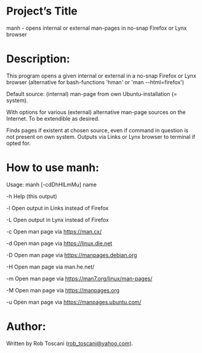 # Project’s Title
manh - opens internal or external man-pages in no-snap Firefox or Lynx browser

# Description:
This program opens a given internal or external in a no-snap Firefox or Lynx browser (alternative for bash-functions 'hman' or 'man --html=firefox')

Default source: (internal) man-page from own Ubuntu-installation (= system).

With options for various (external) alternative man-page sources on the Internet. To be extendible as desired.

Finds pages if existent at chosen source, even if command in question is not present on own system.
Outputs via Links or Lynx browser to terminal if opted for.

# How to use manh:
Usage:
manh [-cdDhHlLmMu] name

   -h     Help (this output)

   -l     Open output in Links instead of Firefox

   -L     Open output in Lynx instead of Firefox

   -c     Open man page via https://man.cx/

   -d     Open man page via https://linux.die.net

   -D     Open man page via https://manpages.debian.org

   -H     Open man page via man.he.net/

   -m     Open man page via https://man7.org/linux/man-pages/

   -M     Open man page via https://manpages.org

   -u     Open man page via https://manpages.ubuntu.com/

# Author:
Written by Rob Toscani (rob_toscani@yahoo.com).

